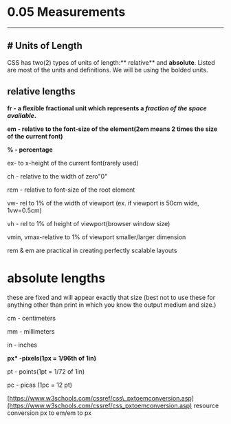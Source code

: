 # 0.05 Measurements

---

## \# Units of Length

CSS has two\(2\) types of units of length:** relative** and **absolute**. Listed are most of the units and definitions. We will be using the bolded units.

## relative lengths

**fr - a flexible fractional unit which represents a **_**fraction of the space available**_**.**

**em - relative to the font-size of the element\(2em means 2 times the size of the current font\)**

**% - percentage**

ex- to x-height of the current font\(rarely used\)

ch - relative to the width of zero"0"

rem - relative to font-size of the root element

vw- rel to 1% of the width of viewport \(ex. if viewport is 50cm wide, 1vw=0.5cm\)

vh - rel to 1% of height of viewport\(browser window size\)

vmin, vmax-relative to 1% of viewport smaller/larger dimension

rem & em are practical in creating perfectly scalable layouts

# absolute lengths

these are fixed and will appear exactly that size \(best not to use these for anything other than print in which you know the output medium and size.\)

cm - centimeters

mm - millimeters

in - inches

**px\* -pixels\(1px = 1/96th of 1in\)**

pt - points\(1pt = 1/72 of 1in\)

pc - picas \(1pc = 12 pt\)

[https://www.w3schools.com/cssref/css\_pxtoemconversion.asp](https://www.w3schools.com/cssref/css_pxtoemconversion.asp) resource conversion px to em/em to px

